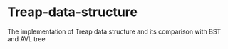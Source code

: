 # Treap-data-structure
The implementation of Treap data structure and its comparison with BST and AVL tree
